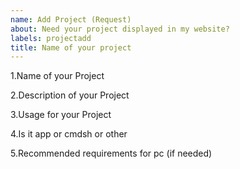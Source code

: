 ```yaml
---
name: Add Project (Request)
about: Need your project displayed in my website?
labels: projectadd
title: Name of your project
---
```

1.Name of your Project

2.Description of your Project

3.Usage for your Project

4.Is it app or cmdsh or other

5.Recommended requirements for pc (if needed)
